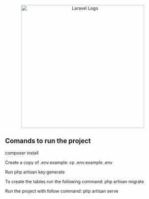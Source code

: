 <p align="center"><a href="https://laravel.com" target="_blank"><img src="https://raw.githubusercontent.com/laravel/art/master/logo-lockup/5%20SVG/2%20CMYK/1%20Full%20Color/laravel-logolockup-cmyk-red.svg" width="400" alt="Laravel Logo"></a></p>

## Comands to run the project

composer install

Create a copy of .env.example: cp .env.example .env

Run php artisan key:generate

To create the tables run the following command: php artisan migrate


Run the project with follow command: php artisan serve